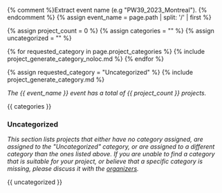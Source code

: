 <!-- Begin _includes/projects.md -->

{% comment %}Extract event name (e.g "PW39_2023_Montreal"). {% endcomment %}
{% assign event_name = page.path | split: '/' | first %}

{% assign project_count = 0 %}
{% assign categories = "" %}
{% assign uncategorized = "" %}

{% for requested_category in page.project_categories %}
{% include project_generate_category_noloc.md %}
{% endfor %}

{% assign requested_category = "Uncategorized" %}
{% include project_generate_category.md %}

_The {{ event_name }} event has a total of {{ project_count }} projects._

{{ categories }}

### Uncategorized

_This section lists projects that either have no category assigned, are assigned to the "Uncategorized" category, or are assigned to a different category than the ones listed above. If you are unable to find a category that is suitable for your project, or believe that a specific category is missing, please discuss it with the [organizers](#organizers)._

{{ uncategorized }}

<!-- End _includes/projects.md -->
